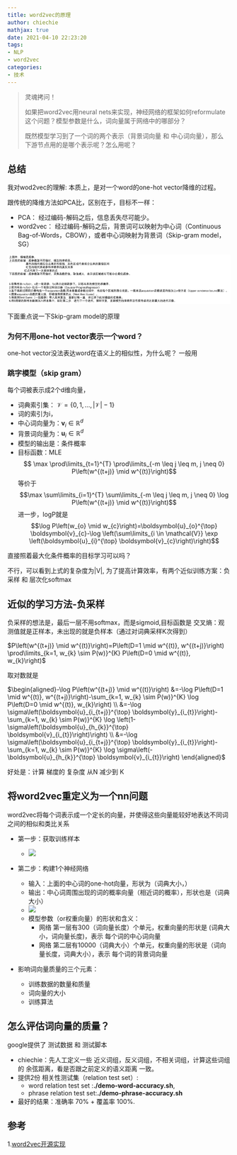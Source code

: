 ```yaml
---
title: word2vec的原理
author: chiechie
mathjax: true
date: 2021-04-10 22:23:20
tags:
- NLP
- word2vec
categories:
- 技术
---
```


> 灵魂拷问！
> 
> 如果把word2vec用neural nets来实现，神经网络的框架如何reformulate这个问题？模型参数是什么，词向量属于网络中的哪部分？
> 
> 既然模型学习到了一个词的两个表示（背景词向量 和 中心词向量），那么 下游节点用的是哪个表示呢？怎么用呢？

## 总结

我对wod2vec的理解: 本质上，是对一个word的one-hot vector降维的过程。

跟传统的降维方法如PCA比，区别在于，目标不一样：

- PCA： 经过编码-解码之后，信息丢失尽可能少。
- word2vec： 经过编码-解码之后，背景词可以映射为中心词（Continuous Bag-of-Words，CBOW），或者中心词映射为背景词（Skip-gram model，SG）

![img.png](./img.png)


下面重点说一下Skip-gram model的原理

### 为何不用one-hot vector表示一个word？

one-hot vector没法表达word在语义上的相似性，为什么呢？
一般用



### 跳字模型（skip gram）

每个词被表示成2个d维向量，

- 词典索引集： $\mathcal{V} =\{0,1, \ldots,|\mathcal{V}|-1\}$
- 词的索引为i，
- 中心词向量为：$\boldsymbol{v}_{i} \in \mathbb{R}^{d}$
- 背景词向量为：$\boldsymbol{u}_{i} \in \mathbb{R}^{d}$
- 模型的输出是：条件概率
- 目标函数：MLE
    $$ \max \prod\limits_{t=1}^{T} \prod\limits_{-m \leq j \leq m, j \neq 0} P\left(w^{(t+j)} \mid w^{(t)}\right)$$
    等价于   
    $$\max \sum\limits_{i=1}^{T} \sum\limits_{-m \leq j \leq m, j \neq 0} \log P\left(w^{(t+j)} \mid w^{(t)}\right)$$
    进一步，logP就是
    $$\log P\left(w_{o} \mid w_{c}\right)=\boldsymbol{u}_{o}^{\top} \boldsymbol{v}_{c}-\log \left(\sum\limits_{i \in \mathcal{V}} \exp \left(\boldsymbol{u}_{i}^{\top} \boldsymbol{v}_{c}\right)\right)$$

直接照着最大化条件概率的目标学习可以吗？

不行，可以看到上式的复杂度为|V|, 为了提高计算效率，有两个近似训练方案：负采样 和 层次化softmax

## 近似的学习方法-负采样

负采样的想法是，最后一层不用softmax，而是sigmoid,目标函数是 交叉熵：观测值就是正样本，未出现的就是负样本（通过对词典采样K次得到）

$P\left(w^{(t+j)} \mid w^{(t)}\right)=P\left(D=1 \mid w^{(t)}, w^{(t+j)}\right) \prod\limits_{k=1, w_{k} \sim P(w)}^{K} P\left(D=0 \mid w^{(t)}, w_{k}\right)$

取对数就是

$\begin{aligned}-\log P\left(w^{(t+j)} \mid w^{(t)}\right) &=-\log P\left(D=1 \mid w^{(t)}, w^{(t+j)}\right)-\sum_{k=1, w_{k} \sim P(w)}^{K} \log P\left(D=0 \mid w^{(t)}, w_{k}\right) \\ &=-\log \sigma\left(\boldsymbol{u}_{i_{t+j}}^{\top} \boldsymbol{y}_{i_{t}}\right)-\sum_{k=1, w_{k} \sim P(w)}^{K} \log \left(1-\sigma\left(\boldsymbol{u}_{h_{k}}^{\top} \boldsymbol{v}_{i_{t}}\right)\right) \\ &=-\log \sigma\left(\boldsymbol{u}_{i_{t+j}}^{\top} \boldsymbol{y}_{i_{t}}\right)-\sum_{k=1, w_{k} \sim P(w)}^{K} \log \sigma\left(-\boldsymbol{u}_{h_{k}}^{\top} \boldsymbol{v}_{i_{t}}\right) \end{aligned}$

好处是：计算 梯度的 复杂度 从N 减少到 K

## 将word2vec重定义为一个nn问题

word2vec将每个词表示成一个定长的向量，并使得这些向量能较好地表达不同词之间的相似和类比关系

- 第一步：获取训练样本
    - ![](https://firebasestorage.googleapis.com/v0/b/firescript-577a2.appspot.com/o/imgs%2Fapp%2Frf_learning%2FjpuHAmzTik.png?alt=media&token=47e0004c-bc7c-4fc5-af22-d227532a7548)
    
- 第二步：构建1个神经网络
    - 输入：上面的中心词的one-hot向量，形状为（词典大小，）
    - 输出：中心词周围出现的词的概率向量（相近词的概率），形状也是（词典大小）
    - ![](https://firebasestorage.googleapis.com/v0/b/firescript-577a2.appspot.com/o/imgs%2Fapp%2Frf_learning%2FsFuwRdSRxR.png?alt=media&token=03f6ea4c-aee0-4e11-993f-468505022f8d)
    - 模型参数（or权重向量）的形状和含义：
        - 网络 第一层有300（词向量长度）个单元，权重向量的形状是 (词典大小，词向量长度)，表示 每个词的中心词向量
        - 网络 第二层有10000（词典大小）个单元，权重向量的形状是（词向量长度，词典大小），表示 每个词的背景词向量
- 影响词向量质量的三个元素：
    - 训练数据的数量和质量
    - 词向量的大小
    - 训练算法

## 怎么评估词向量的质量？

google提供了 测试数据 和 测试脚本

- chiechie：先人工定义一些 近义词组，反义词组，不相关词组，计算这些词组的 余弦距离，看是否跟之前定义的语义距离 一致。
- 提供2份 相关性测试集（relation test set）:
    - word relation test set :**./demo-word-accuracy.sh**,
    -  phrase relation test set:**./demo-phrase-accuracy.sh**
- 最好的结果：准确率 70% + 覆盖率 100%.
  


## 参考
1.[word2vec开源实现](https://github.com/tmikolov/word2vec)
